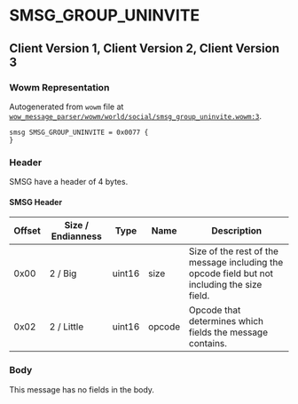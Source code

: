 # SMSG_GROUP_UNINVITE

## Client Version 1, Client Version 2, Client Version 3

### Wowm Representation

Autogenerated from `wowm` file at [`wow_message_parser/wowm/world/social/smsg_group_uninvite.wowm:3`](https://github.com/gtker/wow_messages/tree/main/wow_message_parser/wowm/world/social/smsg_group_uninvite.wowm#L3).
```rust,ignore
smsg SMSG_GROUP_UNINVITE = 0x0077 {
}
```
### Header

SMSG have a header of 4 bytes.

#### SMSG Header

| Offset | Size / Endianness | Type   | Name   | Description |
| ------ | ----------------- | ------ | ------ | ----------- |
| 0x00   | 2 / Big           | uint16 | size   | Size of the rest of the message including the opcode field but not including the size field.|
| 0x02   | 2 / Little        | uint16 | opcode | Opcode that determines which fields the message contains.|

### Body

This message has no fields in the body.


